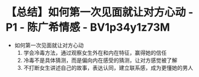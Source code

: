 # 【总结】如何第一次见面就让对方心动 - P1 - 陈广希情感 - BV1p34y1z73M

-   如何第一次见面就让对方心动
    1.  学会冷毒方法，通过观察女生外在和内在特征，赢得她的信任
    2.  冷毒不是具体猜测，而是偏向内在感受的猜测，让对方感觉被了解
    3.  不打断女生讲述自己的故事，表达认同，建立联系感，成为更懂她的男人